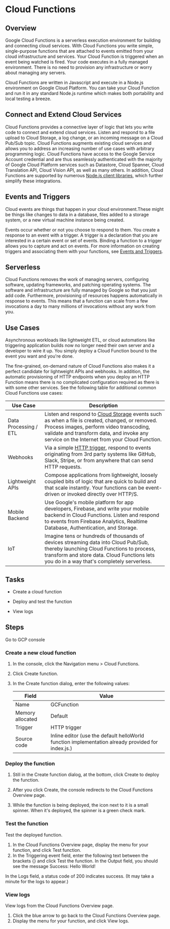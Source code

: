 # Cloud Functions
## Overview
Google Cloud Functions is a serverless execution environment for building and connecting cloud services. With Cloud Functions you write simple, single-purpose functions that are attached to events emitted from your cloud infrastructure and services. Your Cloud Function is triggered when an event being watched is fired. Your code executes in a fully managed environment. There is no need to provision any infrastructure or worry about managing any servers.

Cloud Functions are written in Javascript and execute in a Node.js environment on Google Cloud Platform. You can take your Cloud Function and run it in any standard Node.js runtime which makes both portability and local testing a breeze.

## Connect and Extend Cloud Services
Cloud Functions provides a connective layer of logic that lets you write code to connect and extend cloud services. Listen and respond to a file upload to Cloud Storage, a log change, or an incoming message on a Cloud Pub/Sub topic. Cloud Functions augments existing cloud services and allows you to address an increasing number of use cases with arbitrary programming logic. Cloud Functions have access to the Google Service Account credential and are thus seamlessly authenticated with the majority of Google Cloud Platform services such as Datastore, Cloud Spanner, Cloud Translation API, Cloud Vision API, as well as many others. In addition, Cloud Functions are supported by numerous [Node.js client libraries](https://cloud.google.com/nodejs/apis), which further simplify these integrations.

## Events and Triggers
Cloud events are things that happen in your cloud environment.These might be things like changes to data in a database, files added to a storage system, or a new virtual machine instance being created.

Events occur whether or not you choose to respond to them. You create a response to an event with a trigger. A trigger is a declaration that you are interested in a certain event or set of events. Binding a function to a trigger allows you to capture and act on events. For more information on creating triggers and associating them with your functions, see [Events and Triggers](https://cloud.google.com/functions/docs/concepts/events-triggers).

## Serverless
Cloud Functions removes the work of managing servers, configuring software, updating frameworks, and patching operating systems. The software and infrastructure are fully managed by Google so that you just add code. Furthermore, provisioning of resources happens automatically in response to events. This means that a function can scale from a few invocations a day to many millions of invocations without any work from you.

## Use Cases
Asynchronous workloads like lightweight ETL, or cloud automations like triggering application builds now no longer need their own server and a developer to wire it up. You simply deploy a Cloud Function bound to the event you want and you're done.

The fine-grained, on-demand nature of Cloud Functions also makes it a perfect candidate for lightweight APIs and webhooks. In addition, the automatic provisioning of HTTP endpoints when you deploy an HTTP Function means there is no complicated configuration required as there is with some other services. See the following table for additional common Cloud Functions use cases:

Use Case |Description
-| -
Data Processing / ETL|Listen and respond to [Cloud Storage](https://cloud.google.com/storage) events such as when a file is created, changed, or removed. Process images, perform video transcoding, validate and transform data, and invoke any service on the Internet from your Cloud Function.
Webhooks|Via a simple [HTTP trigger](https://cloud.google.com/functions/docs/calling/http), respond to events originating from 3rd party systems like GitHub, Slack, Stripe, or from anywhere that can send HTTP requests.
Lightweight APIs|Compose applications from lightweight, loosely coupled bits of logic that are quick to build and that scale instantly. Your functions can be event-driven or invoked directly over HTTP/S.
Mobile Backend|Use Google's mobile platform for app developers, Firebase, and write your mobile backend in Cloud Functions. Listen and respond to events from Firebase Analytics, Realtime Database, Authentication, and Storage.
IoT|Imagine tens or hundreds of thousands of devices streaming data into Cloud Pub/Sub, thereby launching Cloud Functions to process, transform and store data. Cloud Functions lets you do in a way that's completely serverless.

## Tasks
* Create a cloud function

* Deploy and test the function

* View logs

## Steps
Go to GCP console
### Create a new cloud function
1. In the console, click the Navigation menu > Cloud Functions.
2. Click Create function.
3. In the Create function dialog, enter the following values:

    Field|   Value
    -|-
    Name|    GCFunction
    Memory allocated|    Default
    Trigger|    HTTP trigger
    Source code|    Inline editor (use the default helloWorld function implementation already provided for index.js.)

### Deploy the function
1. Still in the Create function dialog, at the bottom, click Create to deploy the function.

2. After you click Create, the console redirects to the Cloud Functions Overview page.

3. While the function is being deployed, the icon next to it is a small spinner. When it's deployed, the spinner is a green check mark.

### Test the function
Test the deployed function.

1. In the Cloud Functions Overview page, display the menu for your function, and click Test function.
2. In the Triggering event field, enter the following text between the brackets {} and click Test the function.
In the Output field, you should see the message Success: Hello World!

In the Logs field, a status code of 200 indicates success. (It may take a minute for the logs to appear.)

### View logs
View logs from the Cloud Functions Overview page.

1. Click the blue arrow to go back to the Cloud Functions Overview page.
2. Display the menu for your function, and click View logs.
